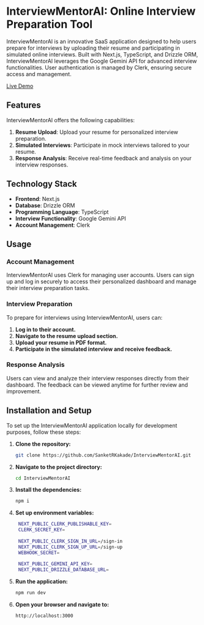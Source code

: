 # InterviewMentorAI: Online Interview Preparation Tool


InterviewMentorAI is an innovative SaaS application designed to help users prepare for interviews by uploading their resume and participating in simulated online interviews. Built with Next.js, TypeScript, and Drizzle ORM, InterviewMentorAI leverages the Google Gemini API for advanced interview functionalities. User authentication is managed by Clerk, ensuring secure access and management.

[Live Demo](https://interview-mentor-ai-theta.vercel.app/)

## Features

InterviewMentorAI offers the following capabilities:

1. **Resume Upload**: Upload your resume for personalized interview preparation.
2. **Simulated Interviews**: Participate in mock interviews tailored to your resume.
3. **Response Analysis**: Receive real-time feedback and analysis on your interview responses.

## Technology Stack

- **Frontend**: Next.js
- **Database**: Drizzle ORM
- **Programming Language**: TypeScript
- **Interview Functionality**: Google Gemini API
- **Account Management**: Clerk

## Usage

### Account Management

InterviewMentorAI uses Clerk for managing user accounts. Users can sign up and log in securely to access their personalized dashboard and manage their interview preparation tasks.

### Interview Preparation

To prepare for interviews using InterviewMentorAI, users can:

1. **Log in to their account.**
2. **Navigate to the resume upload section.**
3. **Upload your resume in PDF format.**
4. **Participate in the simulated interview and receive feedback.**

### Response Analysis

Users can view and analyze their interview responses directly from their dashboard. The feedback can be viewed anytime for further review and improvement.

## Installation and Setup

To set up the InterviewMentorAI application locally for development purposes, follow these steps:

1. **Clone the repository:**
   ```bash
   git clone https://github.com/SanketRKakade/InterviewMentorAI.git

2. **Navigate to the project directory:**
   ```bash
   cd InterviewMentorAI

3. **Install the dependencies:**
   ```bash
   npm i
   
4. **Set up environment variables:**
    ```bash
     NEXT_PUBLIC_CLERK_PUBLISHABLE_KEY=
     CLERK_SECRET_KEY=
     
     NEXT_PUBLIC_CLERK_SIGN_IN_URL=/sign-in
     NEXT_PUBLIC_CLERK_SIGN_UP_URL=/sign-up
     WEBHOOK_SECRET=
     
     NEXT_PUBLIC_GEMINI_API_KEY=
     NEXT_PUBLIC_DRIZZLE_DATABASE_URL=

5. **Run the application:**
   ```bash
   npm run dev

6. **Open your browser and navigate to:**
     ```bash
     http://localhost:3000
